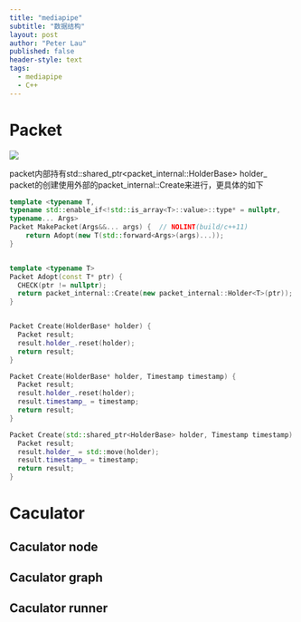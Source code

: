 ```yaml
---
title: "mediapipe"
subtitle: "数据结构"
layout: post
author: "Peter Lau"
published: false
header-style: text
tags:
  - mediapipe
  - C++
---
```


# Packet

![](https://cdn.nlark.com/yuque/0/2023/jpeg/32387092/1681093494430-499030fd-814d-4f7d-b8be-cdc46c55f9ec.jpeg)

packet内部持有std::shared_ptr<packet_internal::HolderBase> holder_
packet的创建使用外部的packet_internal::Create来进行，更具体的如下
```cpp
template <typename T,
typename std::enable_if<!std::is_array<T>::value>::type* = nullptr,
typename... Args>
Packet MakePacket(Args&&... args) {  // NOLINT(build/c++11)
    return Adopt(new T(std::forward<Args>(args)...));
}


template <typename T>
Packet Adopt(const T* ptr) {
  CHECK(ptr != nullptr);
  return packet_internal::Create(new packet_internal::Holder<T>(ptr));
}


Packet Create(HolderBase* holder) {
  Packet result;
  result.holder_.reset(holder);
  return result;
}

Packet Create(HolderBase* holder, Timestamp timestamp) {
  Packet result;
  result.holder_.reset(holder);
  result.timestamp_ = timestamp;
  return result;
}

Packet Create(std::shared_ptr<HolderBase> holder, Timestamp timestamp) {
  Packet result;
  result.holder_ = std::move(holder);
  result.timestamp_ = timestamp;
  return result;
}
```
# Caculator


## Caculator node

## Caculator graph

## Caculator runner


